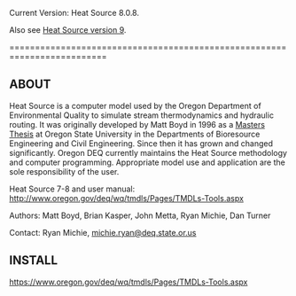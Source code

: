 Current Version: Heat Source 8.0.8. 

Also see [Heat Source version 9][1].

[1]: https://github.com/DEQrmichie/heatsource-9

=========================================================================
## ABOUT

Heat Source is a computer model used by the Oregon Department of 
Environmental Quality to simulate stream thermodynamics and hydraulic 
routing. It was originally developed by Matt Boyd in 1996 as a [Masters 
Thesis][2] at Oregon State University in the Departments of Bioresource 
Engineering and Civil Engineering. Since then it has grown and changed 
significantly. Oregon DEQ currently maintains the Heat Source methodology
and computer programming. Appropriate model use and application are 
the sole responsibility of the user. 

Heat Source 7-8 and user manual: 
http://www.oregon.gov/deq/wq/tmdls/Pages/TMDLs-Tools.aspx

Authors: Matt Boyd, Brian Kasper, John Metta, Ryan Michie, Dan Turner

Contact: Ryan Michie, michie.ryan@deq.state.or.us

[2]: http://ir.library.oregonstate.edu/xmlui/handle/1957/27036

## INSTALL

https://www.oregon.gov/deq/wq/tmdls/Pages/TMDLs-Tools.aspx
